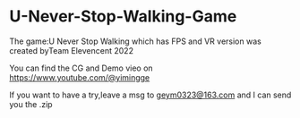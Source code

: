 # U-Never-Stop-Walking-Game
The game:U Never Stop Walking which has FPS and VR version was created byTeam Elevencent 2022

You can find the CG and Demo vieo on https://www.youtube.com/@yimingge

If you want to have a try,leave a msg to geym0323@163.com and I can send you the .zip 
